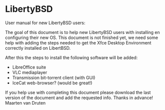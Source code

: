 # LibertyBSD
User manual for new LibertyBSD users:

The goal of this document is to help new LibertyBSD users with installing en configuring their new OS.
This document is not finished yet, we need some help with adding the steps needed to get the
Xfce Desktop Environment correctly installed on LibertBSD.

After this the steps to install the following software will be added:
- LibreOffice suite
- VLC mediaplayer
- Transmission bit-torrent client (with GUI) 
- IceCat web-browser? (would be great!)

If you help use with completing this document please download the last version of the document
and add the requested info.
Thanks in advance!
Maarten van Druten

